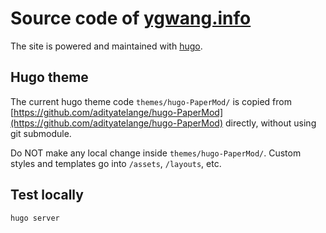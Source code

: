 # Source code of [ygwang.info](http://ygwang.info)

The site is powered and maintained with [hugo](https://gohugo.io/).

## Hugo theme

The current hugo theme code `themes/hugo-PaperMod/` is copied from
[https://github.com/adityatelange/hugo-PaperMod](https://github.com/adityatelange/hugo-PaperMod)
directly, without using git submodule.

Do NOT make any local change inside `themes/hugo-PaperMod/`. Custom styles and
templates go into `/assets`, `/layouts`, etc.

## Test locally

```shell
hugo server
```
